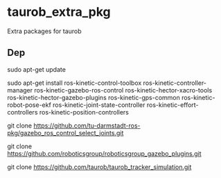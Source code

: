 # taurob_extra_pkg
Extra packages for taurob


## Dep
sudo apt-get update

sudo apt-get install ros-kinetic-control-toolbox ros-kinetic-controller-manager ros-kinetic-gazebo-ros-control ros-kinetic-hector-xacro-tools ros-kinetic-hector-gazebo-plugins ros-kinetic-gps-common ros-kinetic-robot-pose-ekf ros-kinetic-joint-state-controller ros-kinetic-effort-controllers ros-kinetic-position-controllers

git clone https://github.com/tu-darmstadt-ros-pkg/gazebo_ros_control_select_joints.git

git clone https://github.com/roboticsgroup/roboticsgroup_gazebo_plugins.git

git clone https://github.com/taurob/taurob_tracker_simulation.git

